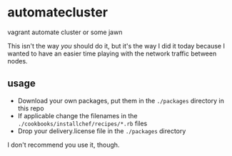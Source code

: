 # automatecluster

vagrant automate cluster or some jawn

This isn't the way _you_ should do it, but it's the way I did it today because I wanted to have an easier time playing with the network traffic between nodes.

## usage

* Download your own packages, put them in the `./packages` directory in this repo
* If applicable change the filenames in the `./cookbooks/installchef/recipes/*.rb` files
* Drop your delivery.license file in the `./packages` directory

I don't recommend you use it, though.
